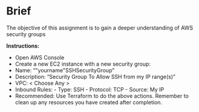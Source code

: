 # Brief

The objective of this assignment is to gain a deeper understanding of AWS security groups

**Instructions:**

- Open AWS Console
- Create a new EC2 instance with a new security group:
- Name: “"yourname"SSHSecurityGroup”
- Description: “Security Group To Allow SSH from my IP range(s)”
- VPC: < Choose Any >
- Inbound Rules: - Type: SSH - Protocol: TCP - Source: My IP
- Recommended: Use Terraform to do the above actions. Remember to clean up any resources you have created after completion.